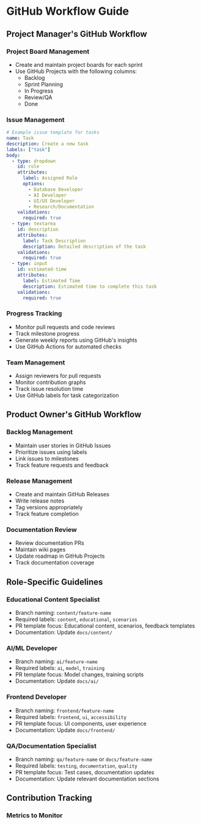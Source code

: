 # GitHub Workflow Guide

## Project Manager's GitHub Workflow

### Project Board Management
- Create and maintain project boards for each sprint
- Use GitHub Projects with the following columns:
  - Backlog
  - Sprint Planning
  - In Progress
  - Review/QA
  - Done

### Issue Management
```yaml
# Example issue template for tasks
name: Task
description: Create a new task
labels: ["task"]
body:
  - type: dropdown
    id: role
    attributes:
      label: Assigned Role
      options:
        - Database Developer
        - AI Developer
        - UI/UX Developer
        - Research/Documentation
    validations:
      required: true
  - type: textarea
    id: description
    attributes:
      label: Task Description
      description: Detailed description of the task
    validations:
      required: true
  - type: input
    id: estimated-time
    attributes:
      label: Estimated Time
      description: Estimated time to complete this task
    validations:
      required: true
```

### Progress Tracking
- Monitor pull requests and code reviews
- Track milestone progress
- Generate weekly reports using GitHub's insights
- Use GitHub Actions for automated checks

### Team Management
- Assign reviewers for pull requests
- Monitor contribution graphs
- Track issue resolution time
- Use GitHub labels for task categorization

## Product Owner's GitHub Workflow

### Backlog Management
- Maintain user stories in GitHub Issues
- Prioritize issues using labels
- Link issues to milestones
- Track feature requests and feedback

### Release Management
- Create and maintain GitHub Releases
- Write release notes
- Tag versions appropriately
- Track feature completion

### Documentation Review
- Review documentation PRs
- Maintain wiki pages
- Update roadmap in GitHub Projects
- Track documentation coverage

## Role-Specific Guidelines

### Educational Content Specialist
- Branch naming: `content/feature-name`
- Required labels: `content`, `educational`, `scenarios`
- PR template focus: Educational content, scenarios, feedback templates
- Documentation: Update `docs/content/`

### AI/ML Developer
- Branch naming: `ai/feature-name`
- Required labels: `ai`, `model`, `training`
- PR template focus: Model changes, training scripts
- Documentation: Update `docs/ai/`

### Frontend Developer
- Branch naming: `frontend/feature-name`
- Required labels: `frontend`, `ui`, `accessibility`
- PR template focus: UI components, user experience
- Documentation: Update `docs/frontend/`

### QA/Documentation Specialist
- Branch naming: `qa/feature-name` or `docs/feature-name`
- Required labels: `testing`, `documentation`, `quality`
- PR template focus: Test cases, documentation updates
- Documentation: Update relevant documentation sections

## Contribution Tracking

### Metrics to Monitor
```
